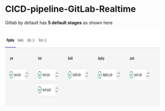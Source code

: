 # CICD-pipeline-GitLab-Realtime

Gitlab by default has **5 default stages** as shown here

<p align="center">
  <img width="960" height="250" src="https://github.com/Foroozani/CICD-pipeline-GitLab-Realtime/blob/main/images/img1.png">
</p>
